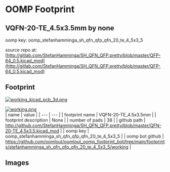 # OOMP Footprint  
## VQFN-20-TE_4.5x3.5mm  by none  
  
oomp key: oomp_stefanhamminga_sh_qfn_qfp_qfn_20_te_4_5x3_5  
  
source repo at: [http://gitlab.com/StefanHamminga/SH_QFN_QFP.pretty/blob/master/QFP-64_0.5.kicad_mod](http://gitlab.com/StefanHamminga/SH_QFN_QFP.pretty/blob/master/QFP-64_0.5.kicad_mod)  
## Footprint  
  
[![working_kicad_pcb_3d.png](working_kicad_pcb_3d_600.png)](working_kicad_pcb_3d.png)  
  
[![working.png](working_600.png)](working.png)  
| name | value | 
| --- | --- | 
| footprint name | VQFN-20-TE_4.5x3.5mm | 
| footprint description | None | 
| number of pads | 38 | 
| github path | http://github.com/StefanHamminga/SH_QFN_QFP.pretty/blob/master/QFN-20-TE_4.5x3.5.kicad_mod | 
| oomp key | oomp_stefanhamminga_sh_qfn_qfp_qfn_20_te_4_5x3_5 | 
| oomp bot github | https://github.com/oomlout/oomlout_oomp_footprint_bot/tree/main/footprints/stefanhamminga_sh_qfn_qfp_qfn_20_te_4_5x3_5/working | 
## Images  
